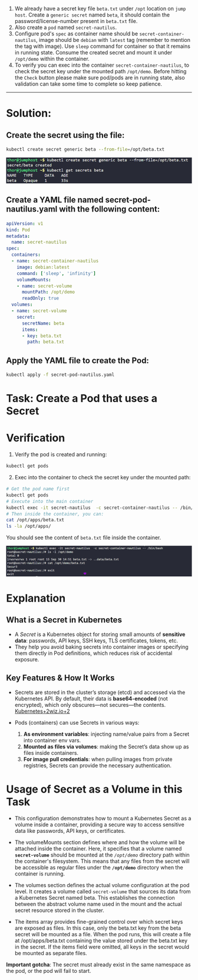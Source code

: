 1. We already have a secret key file `beta.txt` under `/opt` location on `jump host`. Create a `generic secret` named `beta`, it should contain the password/license-number present in `beta.txt` file.
2. Also create a `pod` named `secret-nautilus`.
3. Configure pod's `spec` as container name should be `secret-container-nautilus`, image should be `debian` with `latest` tag (remember to mention the tag with image). Use `sleep` command for container so that it remains in running state. Consume the created secret and mount it under `/opt/demo` within the container.
4. To verify you can exec into the container `secret-container-nautilus`, to check the secret key under the mounted path `/opt/demo`. Before hitting the `Check` button please make sure pod/pods are in running state, also validation can take some time to complete so keep patience.

---

# Solution:
## Create the secret using the file:
```bash
kubectl create secret generic beta --from-file=/opt/beta.txt
```

![alt text](image.png)


## Create a YAML file named secret-pod-nautilus.yaml with the following content:
```yaml
apiVersion: v1
kind: Pod
metadata:
  name: secret-nautilus
spec:
  containers:
  - name: secret-container-nautilus
    image: debian:latest
    command: ['sleep', 'infinity']
    volumeMounts:
    - name: secret-volume
      mountPath: /opt/demo
      readOnly: true
  volumes:
  - name: secret-volume
    secret:
      secretName: beta
      items:
      - key: beta.txt
        path: beta.txt

```

## Apply the YAML file to create the Pod:
```bash
kubectl apply -f secret-pod-nautilus.yaml
```
# Task: Create a Pod that uses a Secret
# Verification
1. Verify the pod is created and running:
```bash
kubectl get pods
```
2. Exec into the container to check the secret key under the mounted path:
```bash
# Get the pod name first
kubectl get pods
# Execute into the main container
kubectl exec -it secret-nautilus  -c secret-container-nautilus -- /bin/sh/
# Then inside the container, you can:
cat /opt/apps/beta.txt
ls -la /opt/apps/
```
You should see the content of `beta.txt` file inside the container.

![alt text](image-1.png)

# Explanation

## What is a Secret in Kubernetes

- A *Secret* is a Kubernetes object for storing small amounts of **sensitive data**: passwords, API keys, SSH keys, TLS certificates, tokens, etc.
- They help you avoid baking secrets into container images or specifying them directly in Pod definitions, which reduces risk of accidental exposure.

## Key Features & How It Works

- Secrets are stored in the cluster’s storage (etcd) and accessed via the Kubernetes API. By default, their data is **base64-encoded** (not encrypted), which only obscures—not secures—the contents. [Kubernetes+2wiz.io+2](https://kubernetes.io/docs/concepts/configuration/secret/)
- Pods (containers) can use Secrets in various ways:

    1. **As environment variables**: injecting name/value pairs from a Secret into container env vars.
    2. **Mounted as files via volumes**: making the Secret’s data show up as files inside containers.
    3. **For image pull credentials**: when pulling images from private registries, Secrets can provide the necessary authentication.


# Usage of Secret as a Volume in this Task


- This configuration demonstrates how to mount a Kubernetes Secret as a volume inside a container, providing a secure way to access sensitive data like passwords, API keys, or certificates.

- The volumeMounts section defines where and how the volume will be attached inside the container. Here, it specifies that a volume named **`secret-volume`**  should be mounted at the *`/opt/demo`* directory path within the container's filesystem. This means that any files from the secret will be accessible as regular files under the **`/opt/demo`**  directory when the container is running.

- The volumes section defines the actual volume configuration at the pod level. It creates a volume called `secret-volume`  that sources its data from a Kubernetes Secret named beta. This establishes the connection between the abstract volume name used in the mount and the actual secret resource stored in the cluster.

- The items array provides fine-grained control over which secret keys are exposed as files. In this case, only the beta.txt key from the beta secret will be mounted as a file. When the pod runs, this will create a file at /opt/apps/beta.txt containing the value stored under the beta.txt key in the secret. If the items field were omitted, all keys in the secret would be mounted as separate files.

**Important gotcha**: The secret must already exist in the same namespace as the pod, or the pod will fail to start.
